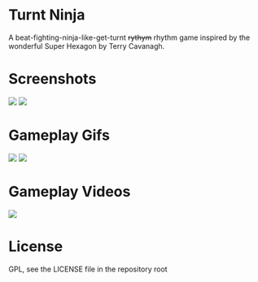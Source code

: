 Turnt Ninja
===========

A beat-fighting-ninja-like-get-turnt ~~rythym~~ rhythm game inspired by the wonderful Super Hexagon by Terry Cavanagh.

# Screenshots

![](https://i.imgur.com/f7ARSnZ.png)
![](https://i.imgur.com/6CYXyAP.png)

# Gameplay Gifs
![](https://gfycat.com/WelltodoCloseBushsqueaker)
![](https://gfycat.com/InsignificantKindlyEasternglasslizard)

# Gameplay Videos
[![](http://img.youtube.com/vi/kJzkn4JnmyY/0.jpg)](https://www.youtube.com/watch?v=kJzkn4JnmyY)

# License

GPL, see the LICENSE file in the repository root
